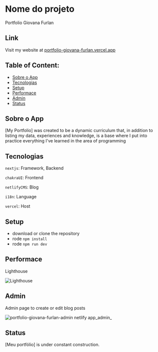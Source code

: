 # Nome do projeto
Portfolio Giovana Furlan

## Link

Visit my website at [portfolio-giovana-furlan.vercel.app](https://portfolio-giovana-furlan.vercel.app/)

## Table of Content:

- [Sobre o App](#sobre-o-app)
- [Tecnologias](#tecnologias)
- [Setup](#setup)
- [Performace](#performace)
- [Admin](#admin)
- [Status](#status)

## Sobre o App

[My Portfolio] was created to be a dynamic curriculum that, in addition to listing my data, experiences and knowledge, is a base where I put into practice everything I've learned in the area of programming

## Tecnologias

`nextjs`: Framework, Backend

`chakraUI`: Frontend

`netlifyCMS`: Blog

`i18n`: Language

`vercel`: Host

## Setup

- download or clone the repository
- rode `npm install`
- rode `npm run dev`

## Performace

Lighthouse

![Lighthouse](https://live.staticflickr.com/65535/52561878369_c097d9f10d_c.jpg)

## Admin

Admin page to create or edit blog posts

![portfolio-giovana-furlan-admin netlify app_admin_](https://github.com/giovanafurlan/meu-portfolio/assets/70151554/1e19fc9c-dd84-4b1d-87b1-258573f72a2d)

## Status

[Meu portfólio] is under constant construction.

